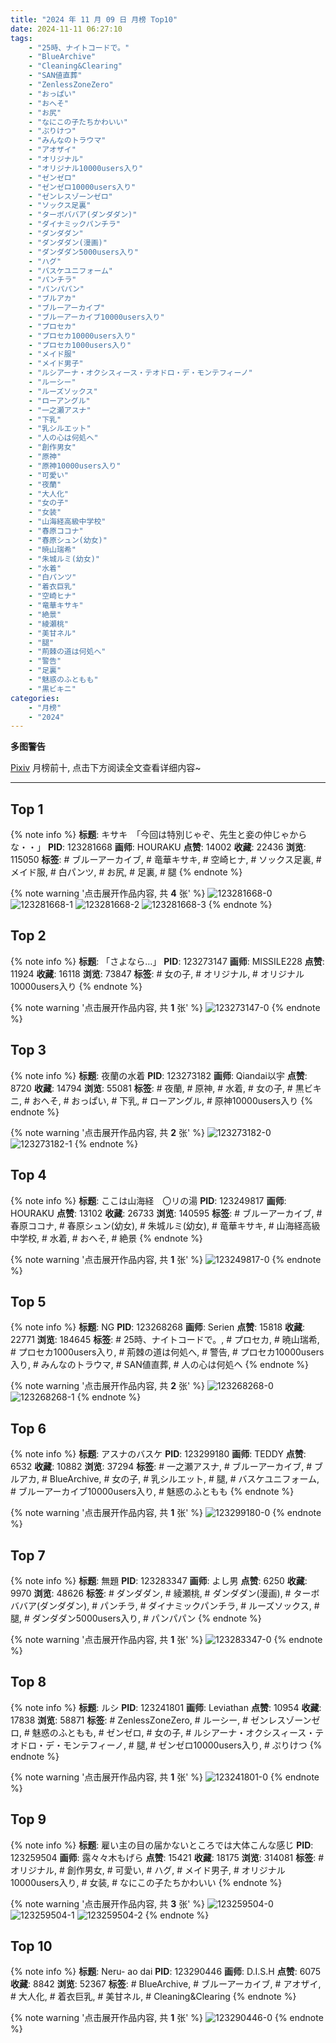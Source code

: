 ```yaml
---
title: "2024 年 11 月 09 日 月榜 Top10"
date: 2024-11-11 06:27:10
tags:
    - "25時、ナイトコードで。"
    - "BlueArchive"
    - "Cleaning&Clearing"
    - "SAN値直葬"
    - "ZenlessZoneZero"
    - "おっぱい"
    - "おへそ"
    - "お尻"
    - "なにこの子たちかわいい"
    - "ぷりけつ"
    - "みんなのトラウマ"
    - "アオザイ"
    - "オリジナル"
    - "オリジナル10000users入り"
    - "ゼンゼロ"
    - "ゼンゼロ10000users入り"
    - "ゼンレスゾーンゼロ"
    - "ソックス足裏"
    - "ターボババア(ダンダダン)"
    - "ダイナミックパンチラ"
    - "ダンダダン"
    - "ダンダダン(漫画)"
    - "ダンダダン5000users入り"
    - "ハグ"
    - "バスケユニフォーム"
    - "パンチラ"
    - "パンパパン"
    - "ブルアカ"
    - "ブルーアーカイブ"
    - "ブルーアーカイブ10000users入り"
    - "プロセカ"
    - "プロセカ10000users入り"
    - "プロセカ1000users入り"
    - "メイド服"
    - "メイド男子"
    - "ルシアーナ・オクシスィース・テオドロ・デ・モンテフィーノ"
    - "ルーシー"
    - "ルーズソックス"
    - "ローアングル"
    - "一之瀬アスナ"
    - "下乳"
    - "乳シルエット"
    - "人の心は何処へ"
    - "創作男女"
    - "原神"
    - "原神10000users入り"
    - "可愛い"
    - "夜蘭"
    - "大人化"
    - "女の子"
    - "女装"
    - "山海経高級中学校"
    - "春原ココナ"
    - "春原シュン(幼女)"
    - "暁山瑞希"
    - "朱城ルミ(幼女)"
    - "水着"
    - "白パンツ"
    - "着衣巨乳"
    - "空崎ヒナ"
    - "竜華キサキ"
    - "絶景"
    - "綾瀬桃"
    - "美甘ネル"
    - "腿"
    - "荊棘の道は何処へ"
    - "警告"
    - "足裏"
    - "魅惑のふともも"
    - "黒ビキニ"
categories:
    - "月榜"
    - "2024"
---
```


<i class="fa fa-triangle-exclamation"></i>**多图警告**<i class="fa fa-triangle-exclamation"></i>

[Pixiv](https://www.pixiv.net/) 月榜前十, 点击下方阅读全文查看详细内容~

<!-- more -->

---

## Top 1

{% note info %}
**标题**: キサキ　「今回は特別じゃぞ、先生と妾の仲じゃからな・・」
**PID**: 123281668 **画师**: HOURAKU
**点赞**: 14002 **收藏**: 22436 **浏览**: 115050
**标签**: # ブルーアーカイブ, # 竜華キサキ, # 空崎ヒナ, # ソックス足裏, # メイド服, # 白パンツ, # お尻, # 足裏, # 腿
{% endnote %}

{% note warning '点击展开作品内容, 共 **4** 张' %}
![123281668-0](https://i.pixiv.re/img-original/img/2024/10/13/08/00/05/123281668_p0.jpg)
![123281668-1](https://i.pixiv.re/img-original/img/2024/10/13/08/00/05/123281668_p1.jpg)
![123281668-2](https://i.pixiv.re/img-original/img/2024/10/13/08/00/05/123281668_p2.jpg)
![123281668-3](https://i.pixiv.re/img-original/img/2024/10/13/08/00/05/123281668_p3.jpg)
{% endnote %}

## Top 2

{% note info %}
**标题**: 「さよなら…」
**PID**: 123273147 **画师**: MISSILE228
**点赞**: 11924 **收藏**: 16118 **浏览**: 73847
**标签**: # 女の子, # オリジナル, # オリジナル10000users入り
{% endnote %}

{% note warning '点击展开作品内容, 共 **1** 张' %}
![123273147-0](https://i.pixiv.re/img-original/img/2024/10/13/00/00/31/123273147_p0.jpg)
{% endnote %}

## Top 3

{% note info %}
**标题**: 夜蘭の水着
**PID**: 123273182 **画师**: Qiandai以宇
**点赞**: 8720 **收藏**: 14794 **浏览**: 55081
**标签**: # 夜蘭, # 原神, # 水着, # 女の子, # 黒ビキニ, # おへそ, # おっぱい, # 下乳, # ローアングル, # 原神10000users入り
{% endnote %}

{% note warning '点击展开作品内容, 共 **2** 张' %}
![123273182-0](https://i.pixiv.re/img-original/img/2024/10/13/00/00/40/123273182_p0.png)
![123273182-1](https://i.pixiv.re/img-original/img/2024/10/13/00/00/40/123273182_p1.png)
{% endnote %}

## Top 4

{% note info %}
**标题**: ここは山海経　〇リの湯
**PID**: 123249817 **画师**: HOURAKU
**点赞**: 13102 **收藏**: 26733 **浏览**: 140595
**标签**: # ブルーアーカイブ, # 春原ココナ, # 春原シュン(幼女), # 朱城ルミ(幼女), # 竜華キサキ, # 山海経高級中学校, # 水着, # おへそ, # 絶景
{% endnote %}

{% note warning '点击展开作品内容, 共 **1** 张' %}
![123249817-0](https://i.pixiv.re/img-original/img/2024/10/12/08/00/01/123249817_p0.jpg)
{% endnote %}

## Top 5

{% note info %}
**标题**: NG
**PID**: 123268268 **画师**: Serien
**点赞**: 15818 **收藏**: 22771 **浏览**: 184645
**标签**: # 25時、ナイトコードで。, # プロセカ, # 暁山瑞希, # プロセカ1000users入り, # 荊棘の道は何処へ, # 警告, # プロセカ10000users入り, # みんなのトラウマ, # SAN値直葬, # 人の心は何処へ
{% endnote %}

{% note warning '点击展开作品内容, 共 **2** 张' %}
![123268268-0](https://i.pixiv.re/img-original/img/2024/10/12/21/42/53/123268268_p0.jpg)
![123268268-1](https://i.pixiv.re/img-original/img/2024/10/12/21/42/53/123268268_p1.jpg)
{% endnote %}

## Top 6

{% note info %}
**标题**: アスナのバスケ
**PID**: 123299180 **画师**: TEDDY
**点赞**: 6532 **收藏**: 10882 **浏览**: 37294
**标签**: # 一之瀬アスナ, # ブルーアーカイブ, # ブルアカ, # BlueArchive, # 女の子, # 乳シルエット, # 腿, # バスケユニフォーム, # ブルーアーカイブ10000users入り, # 魅惑のふともも
{% endnote %}

{% note warning '点击展开作品内容, 共 **1** 张' %}
![123299180-0](https://i.pixiv.re/img-original/img/2024/10/13/20/34/06/123299180_p0.jpg)
{% endnote %}

## Top 7

{% note info %}
**标题**: 無題
**PID**: 123283347 **画师**: よし男
**点赞**: 6250 **收藏**: 9970 **浏览**: 48626
**标签**: # ダンダダン, # 綾瀬桃, # ダンダダン(漫画), # ターボババア(ダンダダン), # パンチラ, # ダイナミックパンチラ, # ルーズソックス, # 腿, # ダンダダン5000users入り, # パンパパン
{% endnote %}

{% note warning '点击展开作品内容, 共 **1** 张' %}
![123283347-0](https://i.pixiv.re/img-original/img/2024/10/13/09/44/21/123283347_p0.png)
{% endnote %}

## Top 8

{% note info %}
**标题**: ルシ
**PID**: 123241801 **画师**: Leviathan
**点赞**: 10954 **收藏**: 17838 **浏览**: 58871
**标签**: # ZenlessZoneZero, # ルーシー, # ゼンレスゾーンゼロ, # 魅惑のふともも, # ゼンゼロ, # 女の子, # ルシアーナ・オクシスィース・テオドロ・デ・モンテフィーノ, # 腿, # ゼンゼロ10000users入り, # ぷりけつ
{% endnote %}

{% note warning '点击展开作品内容, 共 **1** 张' %}
![123241801-0](https://i.pixiv.re/img-original/img/2024/10/12/00/00/30/123241801_p0.jpg)
{% endnote %}

## Top 9

{% note info %}
**标题**: 雇い主の目の届かないところでは大体こんな感じ
**PID**: 123259504 **画师**: 露々々木もげら
**点赞**: 15421 **收藏**: 18175 **浏览**: 314081
**标签**: # オリジナル, # 創作男女, # 可愛い, # ハグ, # メイド男子, # オリジナル10000users入り, # 女装, # なにこの子たちかわいい
{% endnote %}

{% note warning '点击展开作品内容, 共 **3** 张' %}
![123259504-0](https://i.pixiv.re/img-original/img/2024/10/12/16/38/42/123259504_p0.jpg)
![123259504-1](https://i.pixiv.re/img-original/img/2024/10/12/16/38/42/123259504_p1.jpg)
![123259504-2](https://i.pixiv.re/img-original/img/2024/10/12/16/38/42/123259504_p2.jpg)
{% endnote %}

## Top 10

{% note info %}
**标题**: Neru- ao dai
**PID**: 123290446 **画师**: D.I.S.H
**点赞**: 6075 **收藏**: 8842 **浏览**: 52367
**标签**: # BlueArchive, # ブルーアーカイブ, # アオザイ, # 大人化, # 着衣巨乳, # 美甘ネル, # Cleaning&Clearing
{% endnote %}

{% note warning '点击展开作品内容, 共 **1** 张' %}
![123290446-0](https://i.pixiv.re/img-original/img/2024/10/13/15/16/29/123290446_p0.jpg)
{% endnote %}

